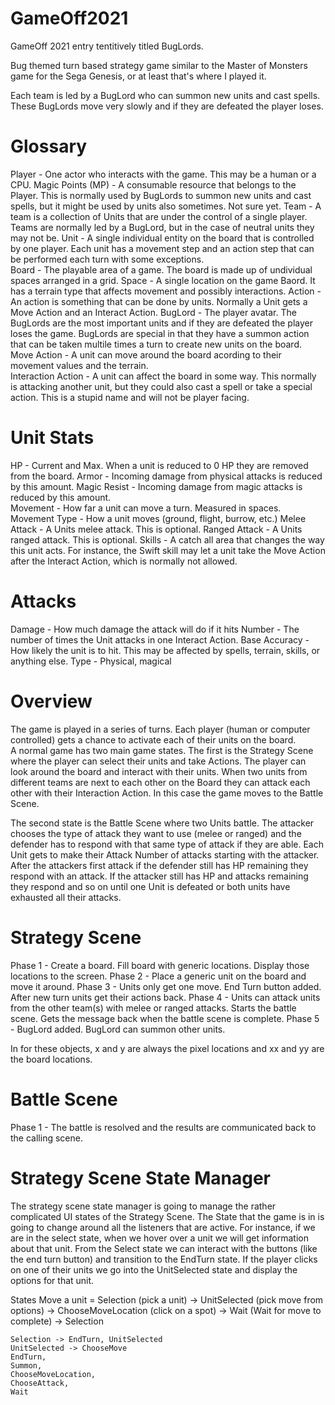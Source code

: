# GameOff2021
GameOff 2021 entry tentitively titled BugLords.

Bug themed turn based strategy game similar to the Master of Monsters game for the Sega Genesis, or at least that's where I played it.

Each team is led by a BugLord who can summon new units and cast spells.  These BugLords move very slowly and if they are defeated the player loses.

# Glossary
Player - One actor who interacts with the game.  This may be a human or a CPU.
Magic Points (MP) - A consumable resource that belongs to the Player.  This is normally used by BugLords to summon new units and cast spells, but it might be used by units also sometimes.  Not sure yet. 
Team - A team is a collection of Units that are under the control of a single player.  Teams are normally led by a BugLord, but in the case of neutral units they may not be.
Unit - A single individual entity on the board that is controlled by one player.  Each unit has a movement step and an action step that can be performed each turn with some exceptions.  
Board - The playable area of a game.  The board is made up of undividual spaces arranged in a grid.
Space - A single location on the game Baord.  It has a terrain type that affects movement and possibly interactions.
Action - An action is something that can be done by units.  Normally a Unit gets a Move Action and an Interact Action. 
BugLord - The player avatar.  The BugLords are the most important units and if they are defeated the player loses the game.  BugLords are special in that they have a summon action that can be taken multile times a turn to create new units on the board.  
Move Action - A unit can move around the board acording to their movement values and the terrain.  
Interaction Action - A unit can affect the board in some way.  This normally is attacking another unit, but they could also cast a spell or take a special action. This is a stupid name and will not be player facing.  

# Unit Stats

HP - Current and Max.  When a unit is reduced to 0 HP they are removed from the board.
Armor - Incoming damage from physical attacks is reduced by this amount.
Magic Resist - Incoming damage from magic attacks is reduced by this amount.  
Movement - How far a unit can move a turn.  Measured in spaces.
Movement Type - How a unit moves (ground, flight, burrow, etc.)
Melee Attack - A Units melee attack.  This is optional.
Ranged Attack - A Units ranged attack.  This is optional.
Skills - A catch all area that changes the way this unit acts.  For instance, the Swift skill may let a unit take the Move Action after the Interact Action, which is normally not allowed.

# Attacks
Damage - How much damage the attack will do if it hits
Number -  The number of times the Unit attacks in one Interact Action.
Base Accuracy - How likely the unit is to hit.  This may be affected by spells, terrain, skills, or anything else.
Type - Physical, magical

# Overview

The game is played in a series of turns.  Each player (human or computer controlled) gets a chance to activate each of their units on the board.  
A normal game has two main game states.  The first is the Strategy Scene where the player can select their units and take Actions.  The player can look around the board and interact with their units.  When two units from different teams are next to each other on the Board they can attack each other with their Interaction Action.   In this case the game moves to the Battle Scene.

The second state is the Battle Scene where two Units battle.  The attacker chooses the type of attack they want to use (melee or ranged) and the defender has to respond with that same type of attack if they are able.  Each Unit gets to make their Attack Number of attacks starting with the attacker.  After the attackers first attack if the defender still has HP remaining they respond with an attack.  If the attacker still has HP and attacks remaining they respond and so on until one Unit is defeated or both units have exhausted all their attacks.

# Strategy Scene
Phase 1 - Create a board.  Fill board with generic locations.  Display those locations to the screen.
Phase 2 - Place a generic unit on the board and move it around.
Phase 3 - Units only get one move.  End Turn button added.  After new turn units get their actions back.
Phase 4 - Units can attack units from the other team(s) with melee or ranged attacks.  Starts the battle scene.  Gets the message back when the battle scene is complete.
Phase 5 - BugLord added.  BugLord can summon other units. 

In for these objects, x and y are always the pixel locations and xx and yy are the board locations.

# Battle Scene
Phase 1 - The battle is resolved and the results are communicated back to the calling scene.

# Strategy Scene State Manager
The strategy scene state manager is going to manage the rather complicated UI states of the Strategy Scene.  The State that the game is in is going to change around all the listeners that are active.  For instance, if we are in the select state, when we hover over a unit we will get information about that unit.  From the Select state we can interact with the buttons (like the end turn button) and transition to the EndTurn state.  If the player clicks on one of their units we go into the UnitSelected state and display the options for that unit.

States
Move a unit = Selection (pick a unit) -> UnitSelected (pick move from options) ->  ChooseMoveLocation (click on a spot) -> Wait (Wait for move to complete) -> Selection


    Selection -> EndTurn, UnitSelected
    UnitSelected -> ChooseMove
    EndTurn,
    Summon,
    ChooseMoveLocation,
    ChooseAttack,
    Wait


